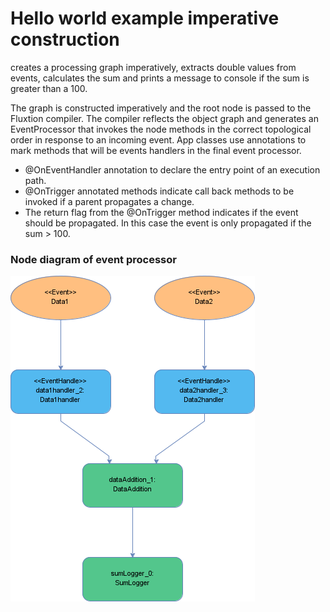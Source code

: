 # Hello world example imperative construction


creates a processing graph imperatively, extracts double values from events, calculates the sum and prints a
message to console if the sum is greater than a 100.

The graph is constructed imperatively and the root node is passed to the Fluxtion compiler. The compiler reflects the
object graph and generates an EventProcessor that invokes the node methods in the correct topological order in response
to an incoming event. App classes use annotations to mark methods that will be events handlers in the final 
event processor.

- @OnEventHandler annotation to declare the entry point of an execution path. 
- @OnTrigger annotated methods indicate call back methods to be invoked if a parent propagates a change. 
- The return flag from the @OnTrigger method indicates if the event should be propagated. 
In this case the event is only propagated if the sum > 100.

### Node diagram of event processor

![](docs\Processor.png)
